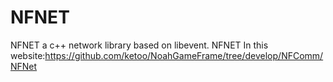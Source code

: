 # NFNET
NFNET a c++ network library based on libevent.  NFNET In this website:https://github.com/ketoo/NoahGameFrame/tree/develop/NFComm/NFNet
